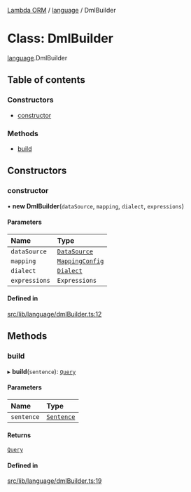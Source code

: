 [Lambda ORM](../README.md) / [language](../modules/language.md) / DmlBuilder

# Class: DmlBuilder

[language](../modules/language.md).DmlBuilder

## Table of contents

### Constructors

- [constructor](language.DmlBuilder.md#constructor)

### Methods

- [build](language.DmlBuilder.md#build)

## Constructors

### constructor

• **new DmlBuilder**(`dataSource`, `mapping`, `dialect`, `expressions`)

#### Parameters

| Name | Type |
| :------ | :------ |
| `dataSource` | [`DataSource`](../interfaces/model.DataSource.md) |
| `mapping` | [`MappingConfig`](manager.MappingConfig.md) |
| `dialect` | [`Dialect`](manager.Dialect.md) |
| `expressions` | `Expressions` |

#### Defined in

[src/lib/language/dmlBuilder.ts:12](https://github.com/FlavioLionelRita/lambdaorm/blob/baac5cd/src/lib/language/dmlBuilder.ts#L12)

## Methods

### build

▸ **build**(`sentence`): [`Query`](model.Query.md)

#### Parameters

| Name | Type |
| :------ | :------ |
| `sentence` | [`Sentence`](model.Sentence.md) |

#### Returns

[`Query`](model.Query.md)

#### Defined in

[src/lib/language/dmlBuilder.ts:19](https://github.com/FlavioLionelRita/lambdaorm/blob/baac5cd/src/lib/language/dmlBuilder.ts#L19)
